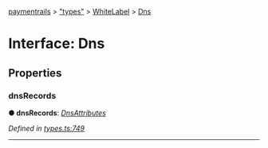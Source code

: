 [paymentrails](../README.md) > ["types"](../modules/_types_.md) > [WhiteLabel](../modules/_types_.whitelabel.md) > [Dns](../interfaces/_types_.whitelabel.dns.md)



# Interface: Dns


## Properties
<a id="dnsrecords"></a>

###  dnsRecords

**●  dnsRecords**:  *[DnsAttributes](_types_.whitelabel.dnsattributes.md)* 

*Defined in [types.ts:749](https://github.com/PaymentRails/javascript-sdk/blob/e46ce8e/lib/types.ts#L749)*





___


